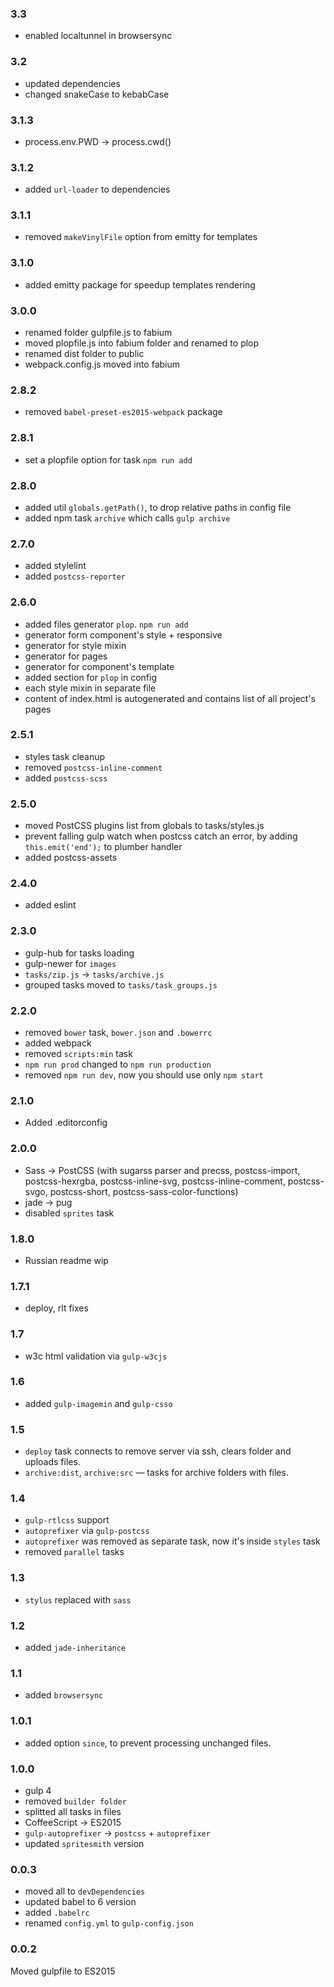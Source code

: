 ### 3.3
- enabled localtunnel in browsersync

### 3.2
- updated dependencies
- changed snakeCase to kebabCase

### 3.1.3
- process.env.PWD -> process.cwd()

### 3.1.2
- added `url-loader` to dependencies

### 3.1.1
- removed `makeVinylFile` option from emitty for templates

### 3.1.0
- added emitty package for speedup templates rendering

### 3.0.0
- renamed folder gulpfile.js to fabium
- moved plopfile.js into fabium folder and renamed to plop
- renamed dist folder to public
- webpack.config.js moved into fabium

### 2.8.2
- removed `babel-preset-es2015-webpack` package

### 2.8.1
- set a plopfile option for task `npm run add`

### 2.8.0
- added util `globals.getPath()`, to drop relative paths in config file
- added npm task `archive` which calls `gulp archive`

### 2.7.0
- added stylelint
- added `postcss-reporter`

### 2.6.0
- added files generator `plop`. `npm run add`
- generator form component's style + responsive
- generator for style mixin
- generator for pages
- generator for component's template
- added section for `plop` in config
- each style mixin in separate file
- content of index.html is autogenerated and contains list of all project's pages

### 2.5.1
- styles task cleanup
- removed `postcss-inline-comment`
- added `postcss-scss`

### 2.5.0
- moved PostCSS plugins list from globals to tasks/styles.js
- prevent falling gulp watch when postcss catch an error, by adding `this.emit('end');` to plumber handler
- added postcss-assets

### 2.4.0
- added eslint

### 2.3.0
- gulp-hub for tasks loading
- gulp-newer for `images`
- `tasks/zip.js` -> `tasks/archive.js`
- grouped tasks moved to `tasks/task_groups.js`

### 2.2.0
- removed `bower` task, `bower.json` and `.bowerrc`
- added webpack
- removed `scripts:min` task
- `npm run prod` changed to `npm run production`
- removed `npm run dev`, now you should use only `npm start`

### 2.1.0
- Added .editorconfig

### 2.0.0
- Sass -> PostCSS (with sugarss parser and precss, postcss-import, postcss-hexrgba, postcss-inline-svg, postcss-inline-comment, postcss-svgo, postcss-short, postcss-sass-color-functions)
- jade -> pug
- disabled `sprites` task

### 1.8.0
- Russian readme wip

### 1.7.1
- deploy, rlt fixes

### 1.7
- w3c html validation via `gulp-w3cjs`

### 1.6
- added `gulp-imagemin` and `gulp-csso`

### 1.5
- `deploy` task connects to remove server via ssh, clears folder and uploads files.
- `archive:dist`, `archive:src` — tasks for archive folders with files.

### 1.4
- `gulp-rtlcss` support
- `autoprefixer` via `gulp-postcss`
- `autoprefixer` was removed as separate task, now it's inside `styles` task
- removed `parallel` tasks

### 1.3
- `stylus` replaced with `sass`

### 1.2
- added `jade-inheritance`

### 1.1
- added `browsersync`

### 1.0.1
- added option `since`, to prevent processing unchanged files.

### 1.0.0
- gulp 4
- removed `builder folder`
- splitted all tasks in files
- CoffeeScript -> ES2015
- `gulp-autoprefixer` -> `postcss` + `autoprefixer`
- updated `spritesmith` version

### 0.0.3
- moved all to `devDependencies`
- updated babel to 6 version
- added `.babelrc`
- renamed `config.yml` to `gulp-config.json`

### 0.0.2
Moved gulpfile to ES2015
